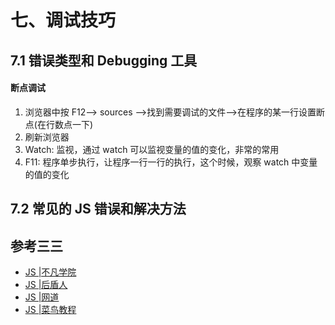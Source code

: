# 七、调试技巧

## 7.1 错误类型和 Debugging 工具

#### 断点调试

1. 浏览器中按 F12–> sources -->找到需要调试的文件–>在程序的某一行设置断点(在行数点一下)
2. 刷新浏览器
3. Watch: 监视，通过 watch 可以监视变量的值的变化，非常的常用
4. F11: 程序单步执行，让程序一行一行的执行，这个时候，观察 watch 中变量的值的变化

## 7.2 常见的 JS 错误和解决方法



## 参考三三

- [JS |不凡学院](http://doc.bufanui.com/docs/html-css/html-css-1edq8db77o0f4)
- [JS |后盾人](https://doc.houdunren.com/%E7%B3%BB%E7%BB%9F%E8%AF%BE%E7%A8%8B/js/1%20%E5%9F%BA%E7%A1%80%E7%9F%A5%E8%AF%86.html)
- [JS |网道](https://wangdoc.com/javascript/)
- [JS |菜鸟教程](https://www.runoob.com/js/js-tutorial.html)

 
